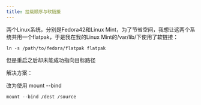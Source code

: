 ```yaml
---
title: 挂载顺序与软链接
---
```

两个Linux系统，分别是Fedora42和Linux Mint，为了节省空间，我想让这两个系统共用一个flatpak，于是我在我的Linux Mint的/var/lib/下使用了软链接：
```shell
ln -s /path/to/fedora/flatpak flatpak
```
但是重启之后却未能成功指向目标路径

解决方案：

改为使用 mount --bind

```
mount --bind /dest /source
```